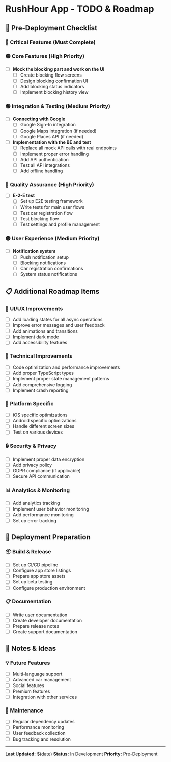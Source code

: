 # RushHour App - TODO & Roadmap

## 🚀 Pre-Deployment Checklist

### 🔴 Critical Features (Must Complete)
### 🟡 Core Features (High Priority)
- [ ] **Mock the blocking part and work on the UI**
  - [ ] Create blocking flow screens
  - [ ] Design blocking confirmation UI
  - [ ] Add blocking status indicators
  - [ ] Implement blocking history view

### 🟢 Integration & Testing (Medium Priority)
- [ ] **Connecting with Google**
  - [ ] Google Sign-In integration
  - [ ] Google Maps integration (if needed)
  - [ ] Google Places API (if needed)

- [ ] **Implementation with the BE and test**
  - [ ] Replace all mock API calls with real endpoints
  - [ ] Implement proper error handling
  - [ ] Add API authentication
  - [ ] Test all API integrations
  - [ ] Add offline handling

### 🔵 Quality Assurance (High Priority)
- [ ] **E-2-E test**
  - [ ] Set up E2E testing framework
  - [ ] Write tests for main user flows
  - [ ] Test car registration flow
  - [ ] Test blocking flow
  - [ ] Test settings and profile management

### 🟣 User Experience (Medium Priority)
- [ ] **Notification system**
  - [ ] Push notification setup
  - [ ] Blocking notifications
  - [ ] Car registration confirmations
  - [ ] System status notifications

## 📋 Additional Roadmap Items

### 🎨 UI/UX Improvements
- [ ] Add loading states for all async operations
- [ ] Improve error messages and user feedback
- [ ] Add animations and transitions
- [ ] Implement dark mode
- [ ] Add accessibility features

### 🔧 Technical Improvements
- [ ] Code optimization and performance improvements
- [ ] Add proper TypeScript types
- [ ] Implement proper state management patterns
- [ ] Add comprehensive logging
- [ ] Implement crash reporting

### 📱 Platform Specific
- [ ] iOS specific optimizations
- [ ] Android specific optimizations
- [ ] Handle different screen sizes
- [ ] Test on various devices

### 🔒 Security & Privacy
- [ ] Implement proper data encryption
- [ ] Add privacy policy
- [ ] GDPR compliance (if applicable)
- [ ] Secure API communication

### 📊 Analytics & Monitoring
- [ ] Add analytics tracking
- [ ] Implement user behavior monitoring
- [ ] Add performance monitoring
- [ ] Set up error tracking

## 🚀 Deployment Preparation

### 📦 Build & Release
- [ ] Set up CI/CD pipeline
- [ ] Configure app store listings
- [ ] Prepare app store assets
- [ ] Set up beta testing
- [ ] Configure production environment

### 📋 Documentation
- [ ] Write user documentation
- [ ] Create developer documentation
- [ ] Prepare release notes
- [ ] Create support documentation

## 📝 Notes & Ideas

### 💡 Future Features
- [ ] Multi-language support
- [ ] Advanced car management
- [ ] Social features
- [ ] Premium features
- [ ] Integration with other services

### 🔄 Maintenance
- [ ] Regular dependency updates
- [ ] Performance monitoring
- [ ] User feedback collection
- [ ] Bug tracking and resolution

---

**Last Updated:** $(date)
**Status:** In Development
**Priority:** Pre-Deployment 